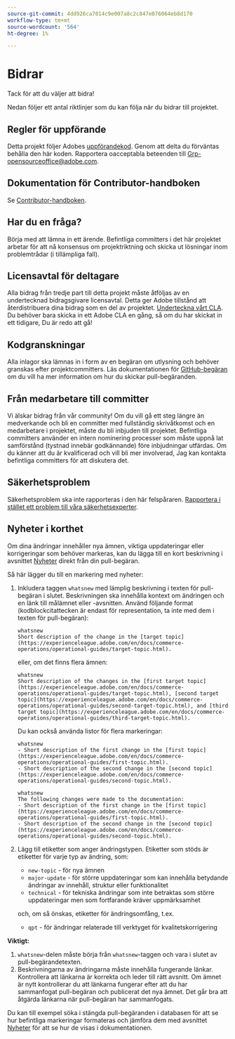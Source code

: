 ```yaml
---
source-git-commit: 4dd926ca7014c9e007a8c2c847e076064eb8d170
workflow-type: tm+mt
source-wordcount: '564'
ht-degree: 1%

---
```

# Bidrar

Tack för att du väljer att bidra!

Nedan följer ett antal riktlinjer som du kan följa när du bidrar till projektet.

## Regler för uppförande

Detta projekt följer Adobes [uppförandekod](code-of-conduct.md). Genom att delta
du förväntas behålla den här koden. Rapportera oacceptabla beteenden till
[Grp-opensourceoffice@adobe.com](mailto:Grp-opensourceoffice@adobe.com).

## Dokumentation för Contributor-handboken

Se [Contributor-handboken](https://experienceleague.adobe.com/sv/docs/contributor/contributor-guide/introduction).

## Har du en fråga?

Börja med att lämna in ett ärende. Befintliga committers i det här projektet arbetar för att nå
konsensus om projektriktning och skicka ut lösningar inom problemtrådar
(i tillämpliga fall).

## Licensavtal för deltagare

Alla bidrag från tredje part till detta projekt måste åtföljas av en undertecknad bidragsgivare
licensavtal. Detta ger Adobe tillstånd att återdistribuera dina bidrag
som en del av projektet. [Underteckna vårt CLA](https://opensource.adobe.com/cla.html). Du
behöver bara skicka in ett Adobe CLA en gång, så om du har skickat in ett tidigare,
Du är redo att gå!

## Kodgranskningar

Alla inlagor ska lämnas in i form av en begäran om utlysning och behöver granskas
efter projektcommitters. Läs dokumentationen för [GitHub-begäran](https://docs.github.com/en/pull-requests/collaborating-with-pull-requests/proposing-changes-to-your-work-with-pull-requests/about-pull-requests)
om du vill ha mer information om hur du skickar pull-begäranden.

<!--
Lastly, please follow the [pull request template](PULL_REQUEST_TEMPLATE.md) when
submitting a pull request!
-->

## Från medarbetare till committer

Vi älskar bidrag från vår community! Om du vill gå ett steg längre än medverkande
och bli en committer med fullständig skrivåtkomst och en medarbetare i projektet, måste du
bli inbjuden till projektet. Befintliga committers använder en intern nominering
processer som måste uppnå lat samförstånd (tystnad innebär godkännande) före inbjudningar
utfärdas. Om du känner att du är kvalificerad och vill bli mer involverad,
Jag kan kontakta befintliga committers för att diskutera det.

## Säkerhetsproblem

Säkerhetsproblem ska inte rapporteras i den här felspåraren. [Rapportera i stället ett problem till våra säkerhetsexperter](https://helpx.adobe.com/se/security/alertus.html).

## Nyheter i korthet

Om dina ändringar innehåller nya ämnen, viktiga uppdateringar eller korrigeringar som behöver markeras, kan du lägga till en kort beskrivning i avsnittet [Nyheter](https://experienceleague.adobe.com/sv/docs/commerce-operations/operational-guides/home#whats-new) direkt från din pull-begäran.

Så här lägger du till en markering med nyheter:

1. Inkludera taggen `whatsnew` med lämplig beskrivning i texten för pull-begäran i slutet. Beskrivningen ska innehålla kontext om ändringen och en länk till målämnet eller -avsnitten. Använd följande format (kodblockcitattecken är endast för representation, ta inte med dem i texten för pull-begäran):

   ```text
   whatsnew
   Short description of the change in the [target topic](https://experienceleague.adobe.com/en/docs/commerce-operations/operational-guides/target-topic.html).
   ```

   eller, om det finns flera ämnen:

   ```text
   whatsnew
   Short description of the changes in the [first target topic](https://experienceleague.adobe.com/en/docs/commerce-operations/operational-guides/target-topic.html), [second target topic](https://experienceleague.adobe.com/en/docs/commerce-operations/operational-guides/second-target-topic.html), and [third target topic](https://experienceleague.adobe.com/en/docs/commerce-operations/operational-guides/third-target-topic.html).
   ```

   Du kan också använda listor för flera markeringar:

   ```text
   whatsnew
   - Short description of the first change in the [first topic](https://experienceleague.adobe.com/en/docs/commerce-operations/operational-guides/first-topic.html).
   - Short description of the second change in the [second topic](https://experienceleague.adobe.com/en/docs/commerce-operations/operational-guides/second-topic.html).
   ```

   ```text
   whatsnew
   The following changes were made to the documentation:
   - Short description of the first change in the [first topic](https://experienceleague.adobe.com/en/docs/commerce-operations/operational-guides/first-topic.html).
   - Short description of the second change in the [second topic](https://experienceleague.adobe.com/en/docs/commerce-operations/operational-guides/second-topic.html).
   ```

1. Lägg till etiketter som anger ändringstypen. Etiketter som stöds är etiketter för varje typ av ändring, som:

   - `new-topic` - för nya ämnen
   - `major-update` - för större uppdateringar som kan innehålla betydande ändringar av innehåll, struktur eller funktionalitet
   - `technical` - för tekniska ändringar som inte betraktas som större uppdateringar men som fortfarande kräver uppmärksamhet

   och, om så önskas, etiketter för ändringsomfång, t.ex.

   - `qpt` - för ändringar relaterade till verktyget för kvalitetskorrigering

**Viktigt:**

1. `whatsnew`-delen måste börja från `whatsnew`-taggen och vara i slutet av pull-begärandetexten.
1. Beskrivningarna av ändringarna måste innehålla fungerande länkar. Kontrollera att länkarna är korrekta och leder till rätt avsnitt. Om ämnet är nytt kontrollerar du att länkarna fungerar efter att du har sammanfogat pull-begäran och publicerat det nya ämnet. Det går bra att åtgärda länkarna när pull-begäran har sammanfogats.

Du kan till exempel söka i stängda pull-begäranden i databasen för att se hur befintliga markeringar formateras och jämföra dem med avsnittet [Nyheter](https://experienceleague.adobe.com/sv/docs/commerce-operations/operational-guides/home#whats-new) för att se hur de visas i dokumentationen.
